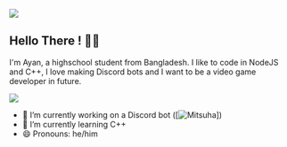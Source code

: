 ![](https://komarev.com/ghpvc/?username=theRealAyan)
## Hello There ! 👋🏼

I'm Ayan, a highschool student from Bangladesh. I like to code in NodeJS and C++, I love making Discord bots and I want to be a video game developer in future.

![](https://github-readme-stats.vercel.app/api?username=theRealAyan&show_icons=true&theme=radical)

- 🔭 I’m currently working on a Discord bot ([![Mitsuha](https://github.com/theRealAyan/mitsuha-project)])
- 🌱 I’m currently learning C++
- 😄 Pronouns: he/him
